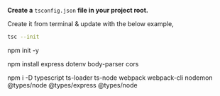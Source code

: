 **Create a** `tsconfig.json` **file in your project root.**

Create it from terminal & update with the below example,
```bash
tsc --init
```

npm init -y

npm install express dotenv body-parser cors

npm i -D typescript ts-loader ts-node webpack webpack-cli nodemon @types/node @types/express @types/node